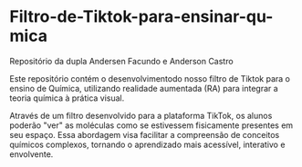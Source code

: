 # Filtro-de-Tiktok-para-ensinar-qu-mica
Repositório da dupla Andersen Facundo e Anderson Castro

Este repositório contém o desenvolvimentodo nosso filtro de Tiktok para o ensino de Química, utilizando realidade aumentada (RA) para integrar a teoria química à prática visual. 

Através de um filtro desenvolvido para a plataforma TikTok, os alunos poderão "ver" as moléculas como se estivessem fisicamente presentes em seu espaço. Essa abordagem visa facilitar a compreensão de conceitos químicos complexos, tornando o aprendizado mais acessível, interativo e envolvente.

